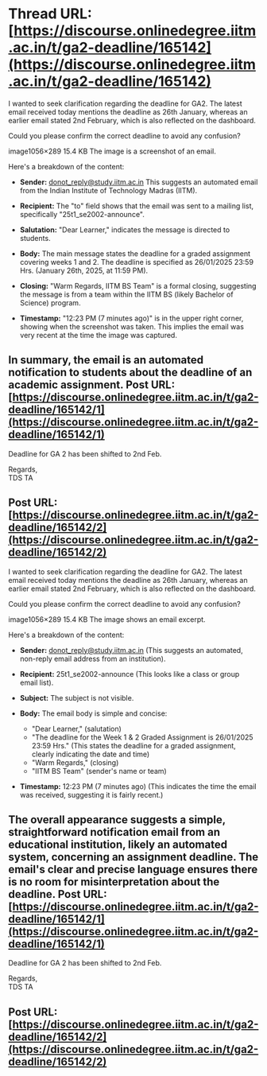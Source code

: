# Thread URL: [https://discourse.onlinedegree.iitm.ac.in/t/ga2-deadline/165142](https://discourse.onlinedegree.iitm.ac.in/t/ga2-deadline/165142)

I wanted to seek clarification regarding the deadline for GA2. The latest email received today mentions the deadline as 26th January, whereas an earlier email stated 2nd February, which is also reflected on the dashboard.

Could you please confirm the correct deadline to avoid any confusion?  

image1056×289 15.4 KB
The image is a screenshot of an email. 


Here's a breakdown of the content:

* **Sender:** donot_reply@study.iitm.ac.in  This suggests an automated email from the Indian Institute of Technology Madras (IITM).

* **Recipient:**  The "to" field shows that the email was sent to a mailing list, specifically "25t1_se2002-announce".

* **Salutation:** "Dear Learner," indicates the message is directed to students.

* **Body:** The main message states the deadline for a graded assignment covering weeks 1 and 2. The deadline is specified as 26/01/2025 23:59 Hrs. (January 26th, 2025, at 11:59 PM).

* **Closing:** "Warm Regards, IITM BS Team" is a formal closing, suggesting the message is from a team within the IITM BS (likely Bachelor of Science) program.

* **Timestamp:** "12:23 PM (7 minutes ago)" is in the upper right corner, showing when the screenshot was taken.  This implies the email was very recent at the time the image was captured.

In summary, the email is an automated notification to students about the deadline of an academic assignment.
Post URL: [https://discourse.onlinedegree.iitm.ac.in/t/ga2-deadline/165142/1](https://discourse.onlinedegree.iitm.ac.in/t/ga2-deadline/165142/1)
---
Deadline for GA 2 has been shifted to 2nd Feb.

Regards,  
TDS TA

Post URL: [https://discourse.onlinedegree.iitm.ac.in/t/ga2-deadline/165142/2](https://discourse.onlinedegree.iitm.ac.in/t/ga2-deadline/165142/2)
---
I wanted to seek clarification regarding the deadline for GA2. The latest email received today mentions the deadline as 26th January, whereas an earlier email stated 2nd February, which is also reflected on the dashboard.

Could you please confirm the correct deadline to avoid any confusion?  

image1056×289 15.4 KB
The image shows an email excerpt. 


Here's a breakdown of the content:

* **Sender:** donot_reply@study.iitm.ac.in  (This suggests an automated, non-reply email address from an institution).

* **Recipient:** 25t1_se2002-announce (This looks like a class or group email list).

* **Subject:**  The subject is not visible.

* **Body:** The email body is simple and concise:

    * "Dear Learner," (salutation)
    * "The deadline for the Week 1 & 2 Graded Assignment is 26/01/2025 23:59 Hrs." (This states the deadline for a graded assignment, clearly indicating the date and time)
    * "Warm Regards," (closing)
    * "IITM BS Team" (sender's name or team)

* **Timestamp:** 12:23 PM (7 minutes ago) (This indicates the time the email was received, suggesting it is fairly recent.)


The overall appearance suggests a simple, straightforward notification email from an educational institution, likely an automated system, concerning an assignment deadline.  The email's clear and precise language ensures there is no room for misinterpretation about the deadline.
Post URL: [https://discourse.onlinedegree.iitm.ac.in/t/ga2-deadline/165142/1](https://discourse.onlinedegree.iitm.ac.in/t/ga2-deadline/165142/1)
---
Deadline for GA 2 has been shifted to 2nd Feb.

Regards,  
TDS TA

Post URL: [https://discourse.onlinedegree.iitm.ac.in/t/ga2-deadline/165142/2](https://discourse.onlinedegree.iitm.ac.in/t/ga2-deadline/165142/2)
---
